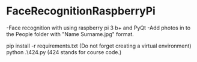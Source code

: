 # FaceRecognitionRaspberryPi
-Face recognition with using raspberry pi 3 b+ and PyQt
-Add photos in to the People folder with "Name Surname.jpg" format.

pip install -r requirements.txt (Do not forget creating a virtual environment)
python .\424.py (424 stands for course code.)
